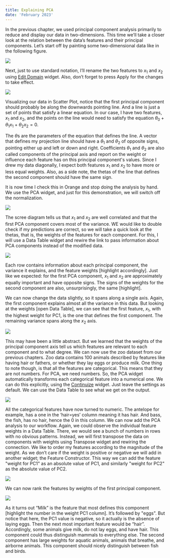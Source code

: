 ```yaml
---
title: Explaining PCA
date: 'February 2023'
---
```


In the previous chapter, we used principal component analysis primarily to reduce and display our data in two-dimensions. This time we’ll take a closer look at the relation between the data’s features and their principal components. Let’s start off by painting some two-dimensional data like in the following figure.

![](paint-data.png)

Next, just to use standard notation, I’ll rename the two features to $x_1$ and $x_2$ using [Edit Domain](https://orangedatamining.com/widget-catalog/data/editdomain/) widget. Also, don’t forget to press Apply for the changes to take effect. 

![](edit-domain.png)

Visualizing our data in Scatter Plot, notice that the first principal component should probably be along the downwards pointing line. And a line is just a set of points that satisfy a linear equation. In our case, I have two features, $x_1$ and $x_2$, and the points on the line would need to satisfy the equation $\theta_0+\theta_1 x_1 + \theta_2 x_2 = 0$.

The $\theta$s are the parameters of the equation that defines the line. A vector that defines my projection line should have a $\theta_1$ and $\theta_2$ of opposite signs, pointing either up and left or down and right. Coefficients $\theta_1$ and $\theta_2$ are also called components of the principal axis and report on the weight or influence each feature has on this principal component's values. Since I drew my data diagonally, I expect both features $x_1$ and $x_2$ to have more or less equal weights. Also, as a side note, the thetas of the line that defines the second component should have the same sign.

It is now time I check this in Orange and stop doing the analysis by hand. We use the PCA widget, and just for this demonstration, we will switch off the normalization. 

![](scree.png)

The scree diagram tells us that $x_1$ and $x_2$ are well correlated and that the first PCA component covers most of the variance. WE would like to double check if my predictions are correct, so we will take a quick look at the thetas, that is, the weights of the features for each component. For this, I will use a Data Table widget and rewire the link to pass information about PCA components instead of the modified data.

![](components.png)

Each row contains information about each principal component, the variance it explains, and the feature weights [highlight accordingly]. Just like we expected: for the first PCA component, $x_1$ and $x_2$ are approximately equally important and have opposite signs. The signs of the weights for the second component are also, unsurprisingly, the same [highlight].

We can now change the data slightly, so it spans along a single axis. Again, the first component explains almost all the variance in this data. But looking at the weights [open Data Table], we can see that the first feature, $x_1$, with the highest weight for PC1, is the one that defines the first component. The remaining variance spans along the $x_2$ axis.

![](horizontal.png)

This may have been a little abstract. But we learned that the weights of the principal component axis tell us which features are relevant to each component and to what degree. We can now use the zoo dataset from our previous chapters. Zoo data contains 100 animals described by features like having hair or fathers, or whether they lay eggs or produce milk. One thing to note though, is that all the features are categorical. This means that they are not numbers. For PCA, we need numbers. So, the PCA widget automatically transforms each categorical feature into a numerical one. We can do this explicitly, using the [Continuize](https://orangedatamining.com/widget-catalog/transform/continuize/) widget. Just leave the settings as default. We can use the Data Table to  see what we get on the output. 

![](continuize.png)

All the categorical features have now turned to numeric. The antelope for example, has a one in the ‘hair=yes’ column meaning it has hair. And bass, the fish, has no hair, hence the 0 in this column. We can now add the PCA analysis to our workflow. Again, we could observe the individual feature weights in a Data Table. There, we would see a bunch of numbers in rows with no obvious patterns. Instead, we will first transpose the data on components with weights using Transpose widget and rewiring the connection. We like to order my features according to the magnitude of the weight. As we don’t care if the weight is positive or negative we will add in another widget; the Feature Constructor. This way we can add the feature "weight for PC1" as an absolute value of PC1, and similarly "weight for PC2" as the absolute value of PC2.

![](feature-constructor.png)

We can now rank the features by weights of the first principal component. 

![](weights.png)

As it turns out “Milk” is the feature that most defines this component [highlight the number in the weight PC1 column]. It’s followed by "eggs". But notice that here, the PC1 value is negative, so it actually is the absence of laying eggs. Then the next most important feature would be “hair”. Accordingly, some animals give milk, do not lay eggs, and have hair. This component could thus distinguish mammals to everything else. The second component has large weights for aquatic animals, animals that breathe, and airborne animals. This component should nicely distinguish between fish and birds.
